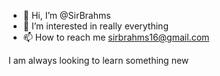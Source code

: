 - 👋 Hi, I’m @SirBrahms
- 👀 I’m interested in really everything
- 📫 How to reach me sirbrahms16@gmail.com

I am always looking to learn something new

<!---
SirBrahms/SirBrahms is a ✨ special ✨ repository because its `README.md` (this file) appears on your GitHub profile.
You can click the Preview link to take a look at your changes.
--->
